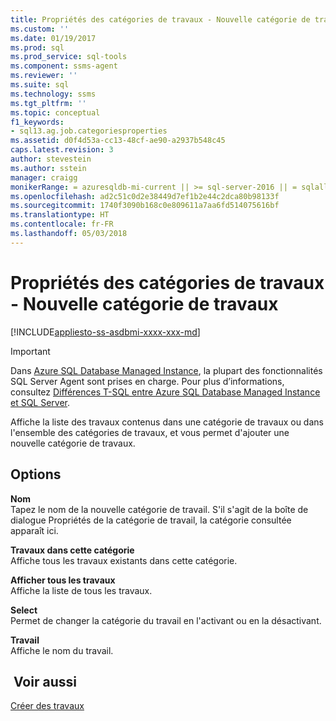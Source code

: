 ```yaml
---
title: Propriétés des catégories de travaux - Nouvelle catégorie de travaux | Microsoft Docs
ms.custom: ''
ms.date: 01/19/2017
ms.prod: sql
ms.prod_service: sql-tools
ms.component: ssms-agent
ms.reviewer: ''
ms.suite: sql
ms.technology: ssms
ms.tgt_pltfrm: ''
ms.topic: conceptual
f1_keywords:
- sql13.ag.job.categoriesproperties
ms.assetid: d0f4d53a-cc13-48cf-ae90-a2937b548c45
caps.latest.revision: 3
author: stevestein
ms.author: sstein
manager: craigg
monikerRange: = azuresqldb-mi-current || >= sql-server-2016 || = sqlallproducts-allversions
ms.openlocfilehash: ad2c51c0d2e38449d7ef1b2e44c2dca80b98133f
ms.sourcegitcommit: 1740f3090b168c0e809611a7aa6fd514075616bf
ms.translationtype: HT
ms.contentlocale: fr-FR
ms.lasthandoff: 05/03/2018
---
```

# <a name="job-categories-properties---new-job-category"></a>Propriétés des catégories de travaux - Nouvelle catégorie de travaux
[!INCLUDE[appliesto-ss-asdbmi-xxxx-xxx-md](../../includes/appliesto-ss-asdbmi-xxxx-xxx-md.md)]

> [!IMPORTANT]  
> Dans [Azure SQL Database Managed Instance](https://docs.microsoft.com/azure/sql-database/sql-database-managed-instance), la plupart des fonctionnalités SQL Server Agent sont prises en charge. Pour plus d’informations, consultez [Différences T-SQL entre Azure SQL Database Managed Instance et SQL Server](https://docs.microsoft.com/azure/sql-database/sql-database-managed-instance-transact-sql-information#sql-server-agent).

Affiche la liste des travaux contenus dans une catégorie de travaux ou dans l'ensemble des catégories de travaux, et vous permet d'ajouter une nouvelle catégorie de travaux.  
  
## <a name="options"></a>Options  
**Nom**  
Tapez le nom de la nouvelle catégorie de travail. S'il s'agit de la boîte de dialogue Propriétés de la catégorie de travail, la catégorie consultée apparaît ici.  
  
**Travaux dans cette catégorie**  
Affiche tous les travaux existants dans cette catégorie.  
  
**Afficher tous les travaux**  
Affiche la liste de tous les travaux.  
  
**Select**  
Permet de changer la catégorie du travail en l'activant ou en la désactivant.  
  
**Travail**  
Affiche le nom du travail.  
  
## <a name="see-also"></a> Voir aussi  
[Créer des travaux](../../ssms/agent/create-jobs.md)  
  
